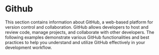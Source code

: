 # Github

This section contains information about GitHub, a web-based platform for version control and collaboration. GitHub allows developers to host and review code, manage projects, and collaborate with other developers. The following examples demonstrate various GitHub functionalities and best practices to help you understand and utilize GitHub effectively in your development workflow.